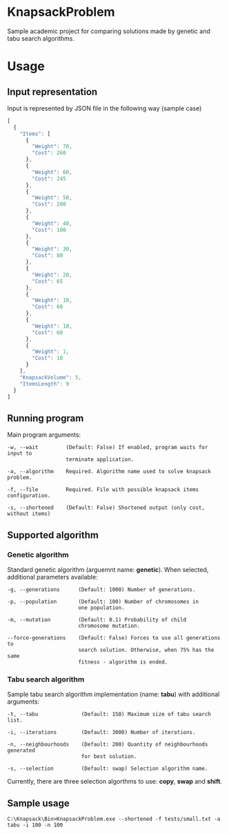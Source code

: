 # KnapsackProblem
Sample academic project for comparing solutions made by genetic and tabu search algorithms.

# Usage
## Input representation
Input is represented by JSON file in the following way (sample case)

```javascript
[
  {
    "Items": [
      {
        "Weight": 70,
        "Cost": 260
      },
      {
        "Weight": 60,
        "Cost": 245
      },
      {
        "Weight": 50,
        "Cost": 200
      },
      {
        "Weight": 40,
        "Cost": 100
      },
      {
        "Weight": 30,
        "Cost": 80
      },
      {
        "Weight": 20,
        "Cost": 65
      },
      {
        "Weight": 10,
        "Cost": 60
      },
      {
        "Weight": 10,
        "Cost": 60
      },
      {
        "Weight": 1,
        "Cost": 10
      }
    ],
    "KnapsackVolume": 5,
    "ItemsLength": 9
  }
]
```
## Running program
Main program arguments:
```
-w, --wait         (Default: False) If enabled, program waits for input to
                   terminate application.

-a, --algorithm    Required. Algorithm name used to solve knapsack problem.

-f, --file         Required. File with possible knapsack items configuration.

-s, --shortened    (Default: False) Shortened output (only cost, without items)
```

## Supported algorithm
### Genetic algorithm
Standard genetic algorithm (arguemnt name: **genetic**). When selected, additional parameters available:
```
-g, --generations      (Default: 1000) Number of generations.

-p, --population       (Default: 100) Number of chromosomes in 
                       one population.

-m, --mutation         (Default: 0.1) Probability of child
                       chromosome mutation.

--force-generations    (Default: False) Forces to use all generations to
                       search solution. Otherwise, when 75% has the same
                       fitness - algorithm is ended.
```

### Tabu search algorithm
Sample tabu search algorithm implementation (name: **tabu**) with additional arguments:
```
-t, --tabu              (Default: 150) Maximum size of tabu search list.

-i, --iterations        (Default: 3000) Number of iterations.

-n, --neighbourhoods    (Default: 200) Quantity of neighbourhoods generated
                        for best solution.

-s, --selection         (Default: swap) Selection algorithm name.
```
Currently, there are three selection algorthms to use: **copy**, **swap** and **shift**.

## Sample usage
```
C:\Knapsack\Bin>KnapsackProblem.exe --shortened -f tests/small.txt -a tabu -i 100 -n 100
```
